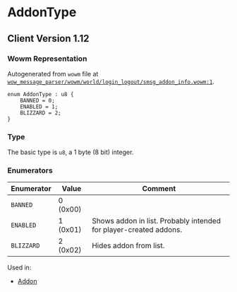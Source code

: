 # AddonType

## Client Version 1.12

### Wowm Representation

Autogenerated from `wowm` file at [`wow_message_parser/wowm/world/login_logout/smsg_addon_info.wowm:1`](https://github.com/gtker/wow_messages/tree/main/wow_message_parser/wowm/world/login_logout/smsg_addon_info.wowm#L1).

```rust,ignore
enum AddonType : u8 {
    BANNED = 0;
    ENABLED = 1;
    BLIZZARD = 2;
}
```
### Type
The basic type is `u8`, a 1 byte (8 bit) integer.
### Enumerators
| Enumerator | Value  | Comment |
| --------- | -------- | ------- |
| `BANNED` | 0 (0x00) |  |
| `ENABLED` | 1 (0x01) | Shows addon in list. Probably intended for player-created addons. |
| `BLIZZARD` | 2 (0x02) | Hides addon from list. |

Used in:
* [Addon](addon.md)

